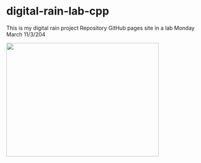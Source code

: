 # digital-rain-lab-cpp
This is my digital rain project Repository GitHub pages site in a lab Monday March 11/3/204


<img src="https://raw.githubusercontent.com/StephenHarney/digital-rain-cpp/README/main/docs/assets/MatrixCode.png" width="400" height="300">
